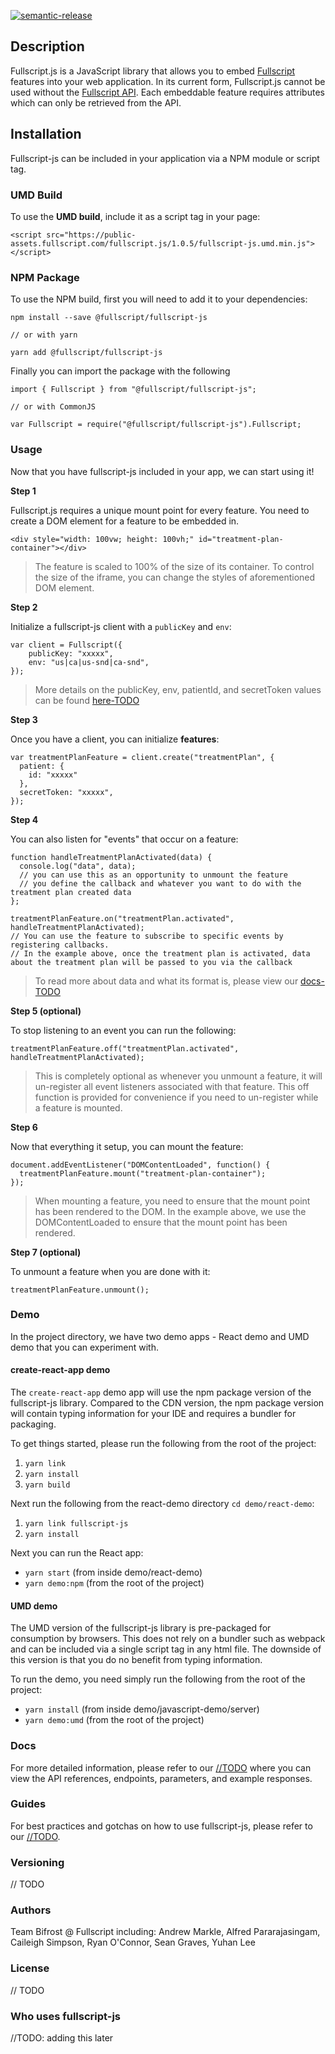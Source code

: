 [![semantic-release](https://img.shields.io/badge/%20%20%F0%9F%93%A6%F0%9F%9A%80-semantic--release-e10079.svg)](https://github.com/semantic-release/semantic-release)

## Description

Fullscript.js is a JavaScript library that allows you to embed [Fullscript](https://fullscript.com/) features into your web application. In its current form, Fullscript.js cannot be used without the [Fullscript API](https://us.fullscript.com/docs/api/reference). Each embeddable feature requires attributes which can only be retrieved from the API.

## Installation

Fullscript-js can be included in your application via a NPM module or script tag.

### UMD Build

To use the **UMD build**, include it as a script tag in your page:

```
<script src="https://public-assets.fullscript.com/fullscript.js/1.0.5/fullscript-js.umd.min.js"></script>
```

### NPM Package

To use the NPM build, first you will need to add it to your dependencies:

```
npm install --save @fullscript/fullscript-js

// or with yarn

yarn add @fullscript/fullscript-js
```

Finally you can import the package with the following

```
import { Fullscript } from "@fullscript/fullscript-js";

// or with CommonJS

var Fullscript = require("@fullscript/fullscript-js").Fullscript;
```

### Usage

Now that you have fullscript-js included in your app, we can start using it!

**Step 1**

Fullscript.js requires a unique mount point for every feature. You need to create a DOM element for a feature to be embedded in.

```
<div style="width: 100vw; height: 100vh;" id="treatment-plan-container"></div>
```

> The feature is scaled to 100% of the size of its container. To control the size of the iframe, you can change the styles of aforementioned DOM element.

**Step 2**

Initialize a fullscript-js client with a `publicKey` and `env`:

```
var client = Fullscript({
    publicKey: "xxxxx",
    env: "us|ca|us-snd|ca-snd",
});
```

> More details on the publicKey, env, patientId, and secretToken values can be found [here-TODO](#)

**Step 3**

Once you have a client, you can initialize **features**:

```
var treatmentPlanFeature = client.create("treatmentPlan", {
  patient: {
    id: "xxxxx"
  },
  secretToken: "xxxxx",
});
```

**Step 4**

You can also listen for "events" that occur on a feature:

```
function handleTreatmentPlanActivated(data) {
  console.log("data", data);
  // you can use this as an opportunity to unmount the feature
  // you define the callback and whatever you want to do with the treatment plan created data
};

treatmentPlanFeature.on("treatmentPlan.activated", handleTreatmentPlanActivated);
// You can use the feature to subscribe to specific events by registering callbacks.
// In the example above, once the treatment plan is activated, data about the treatment plan will be passed to you via the callback
```

> To read more about data and what its format is, please view our [docs-TODO](#)

**Step 5 (optional)**

To stop listening to an event you can run the following:

```
treatmentPlanFeature.off("treatmentPlan.activated", handleTreatmentPlanActivated);
```

> This is completely optional as whenever you unmount a feature, it will un-register all event listeners associated with that feature. This off function is provided for convenience if you need to un-register while a feature is mounted.

**Step 6**

Now that everything it setup, you can mount the feature:

```
document.addEventListener("DOMContentLoaded", function() {
  treatmentPlanFeature.mount("treatment-plan-container");
});
```

> When mounting a feature, you need to ensure that the mount point has been rendered to the DOM. In the example above, we use the DOMContentLoaded to ensure that the mount point has been rendered.

**Step 7 (optional)**

To unmount a feature when you are done with it:

```
treatmentPlanFeature.unmount();
```

### Demo

In the project directory, we have two demo apps - React demo and UMD demo that you can experiment with.

#### create-react-app demo

The `create-react-app` demo app will use the npm package version of the fullscript-js library. Compared to the CDN version, the npm package version will contain typing information for your IDE and requires a bundler for packaging.

To get things started, please run the following from the root of the project:

1. `yarn link`
2. `yarn install`
3. `yarn build`

Next run the following from the react-demo directory `cd demo/react-demo`:

1. `yarn link fullscript-js`
2. `yarn install`

Next you can run the React app:

- `yarn start` (from inside demo/react-demo)
- `yarn demo:npm` (from the root of the project)

#### UMD demo

The UMD version of the fullscript-js library is pre-packaged for consumption by browsers. This does not rely on a bundler such as webpack and can be included via a single script tag in any html file. The downside of this version is that you do no benefit from typing information.

To run the demo, you need simply run the following from the root of the project:

- `yarn install` (from inside demo/javascript-demo/server)
- `yarn demo:umd` (from the root of the project)

### Docs

For more detailed information, please refer to our [//TODO](#) where you can view the API references, endpoints, parameters, and example responses.

### Guides

For best practices and gotchas on how to use fullscript-js, please refer to our [//TODO](#).

### Versioning

// TODO

### Authors

Team Bifrost @ Fullscript including: Andrew Markle, Alfred Pararajasingam, Caileigh Simpson, Ryan O'Connor, Sean Graves, Yuhan Lee

### License

// TODO

### Who uses fullscript-js

//TODO: adding this later

